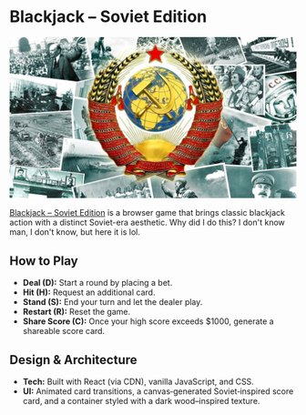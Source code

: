 # Blackjack – Soviet Edition

![Banner](https://github.com/sbl8/soviet-blackjack/blob/master/site_background.jpg)

[Blackjack – Soviet Edition](https://sbl8.github.io/soviet-blackjack/) is a browser game that brings classic blackjack action with a distinct Soviet-era aesthetic. Why did I do this? I don't know man, I don't know, but here it is lol.

## How to Play

- **Deal (D):** Start a round by placing a bet.
- **Hit (H):** Request an additional card.
- **Stand (S):** End your turn and let the dealer play.
- **Restart (R):** Reset the game.
- **Share Score (C):** Once your high score exceeds $1000, generate a shareable score card.

## Design & Architecture

- **Tech:** Built with React (via CDN), vanilla JavaScript, and CSS.
- **UI:** Animated card transitions, a canvas‑generated Soviet‑inspired score card, and a container styled with a dark wood–inspired texture.


